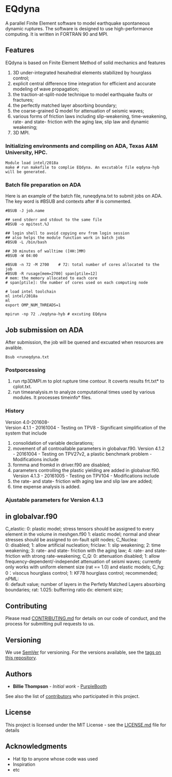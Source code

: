 # EQdyna  

A parallel Finite Element software to model earthquake spontaneous dynamic ruptures. The software is designed to use high-performance computing. It is written in FORTRAN 90 and MPI.

## Features

EQdyna is based on Finite Element Method of solid mechanics and features 
1) 3D under-integrated hexahedral elements stabilized by hourglass control; 
2) explicit central difference time integration for efficient and accurate modeling of wave propagation; 
3) the traction-at-split-node technique to model earthquake faults or fractures;
4) the perfectly matched layer absorbing boundary;
5) the coarse-grained Q model for attenuation of seismic waves;
6) various forms of friction laws including slip-weakening, time-weakening, rate- and state- friction with the aging law, slip law and dynamic weakening;
7) 3D MPI. 

### Initializing environments and compiling on ADA, Texas A&M University, HPC.

```
Module load intel/2018a
make # run makefile to complie EQdyna. An excutable file eqdyna-hyb will be generated. 
```

### Batch file preparation on ADA

Here is an example of the batch file, runeqdyna.txt to submit jobs on ADA. The key word is #BSUB and contexts after # is commented. 

```
#BSUB -J job.name

## send stderr and stdout to the same file 
#BSUB -o mpitest.%J

## login shell to avoid copying env from login session
## also helps the module function work in batch jobs
#BSUB -L /bin/bash

## 30 minutes of walltime ([HH:]MM)
#BSUB -W 04:00

#BSUB -n 72 -M 2700    # 72: total number of cores allocated to the job
#BSUB -R rusage[mem=2700] span[ptile=12] 
# mem: the memory allocated to each core
# span[ptile]: the number of cores used on each computing node

# load intel toolchain
ml intel/2018a
ml
export OMP_NUM_THREADS=1

mpirun -np 72 ./eqdyna-hyb # excuting EQdyna
```

## Job submission on ADA
After submission, the job will be quened and excuated when resources are avalible.
```
Bsub <runeqdyna.txt
```

### Postporcessing

1) run rtp3DMPI.m to plot rupture time contour.
It coverts results frt.txt* to cplot.txt.  
2) run timeanalysis.m to analyze computational times used by various modules.
It processes timeinfo* files.

### History
Version 4.0-201608-  
Version 4.1.1 - 20161004 - Testing on TPV8 - Significant simplification of the system that include 
  1) consolidation of variable declarations; 
  2) movement of all controallable parameters in globalvar.f90.
Version 4.1.2 - 20161004 - Testing on TPV27v2, a plastic benchmark problem - Modifications include 
  1) formma and fromkd in driver.f90 are disabled; 
  2) parameters controlling the plastic yielding are added in globalvar.f90.
Version 4.1.3 - 20161005 - Testing on TPV104 - Modifications include
  1) the rate- and state- friction with aging law and slip law are added;
  2) time expense analysis is added.

### Ajustable parameters for Version 4.1.3
## in globalvar.f90
 C_elastic: 
          0: plastic model; stress tensors should be assigned to every element in the volume in meshgen.f90
          1: elastic model; normal and shear stresses should be assigned to on-fault split nodes;
 C_Nuclea:        
          0: disabled;
          1: allow artificial nucleation;
 friclaw: 
          1: slip weakening;
          2: time weakening;
          3: rate- and state- friction with the aging law;
          4: rate- and state- friction with strong rate-weakening;
 C_Q:
          0: attenuation disabled;
          1: allow frequency-dependent/-independet attenuation of seismi waves; currently only works with uniform element                 size (rat == 1.0) and elastic models;
 C_hg:    
          0：visocus hourglass control;
          1: KF78 hourglass control; recommended;
 nPML:  
          6: default value; number of layers in the Perfetly Matched Layers absorbing boundaries;
 rat: 
          1.025: bufferring ratio
 dx:
          element size;
 
## Contributing

Please read [CONTRIBUTING.md](https://gist.github.com/PurpleBooth/b24679402957c63ec426) for details on our code of conduct, and the process for submitting pull requests to us.

## Versioning

We use [SemVer](http://semver.org/) for versioning. For the versions available, see the [tags on this repository](https://github.com/your/project/tags). 

## Authors

* **Billie Thompson** - *Initial work* - [PurpleBooth](https://github.com/PurpleBooth)

See also the list of [contributors](https://github.com/your/project/contributors) who participated in this project.

## License

This project is licensed under the MIT License - see the [LICENSE.md](LICENSE.md) file for details

## Acknowledgments

* Hat tip to anyone whose code was used
* Inspiration
* etc
